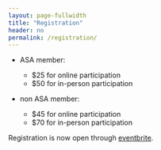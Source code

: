 ```yaml
---
layout: page-fullwidth
title: "Registration"
header: no
permalink: /registration/
---
```



- ASA member:
    - $25 for online participation
    - $50 for in-person participation 

- non ASA member:
    - $45 for online participation
    - $70 for in-person participation 


Registration is now open through [eventbrite](https://www.eventbrite.com/e/21st-annual-asa-connecticut-chapter-mini-conference-tickets-533772978347). 
